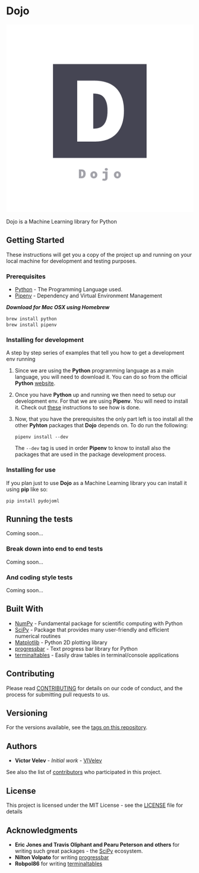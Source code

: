 # Dojo
![Dojo_logo](./img/logo_transparent.png)

Dojo is a Machine Learning library for Python

## Getting Started

These instructions will get you a copy of the project up and running on your local machine for development and testing purposes. 

### Prerequisites

* [Python](https://www.python.org/) - The Programming Language used.
* [Pipenv](https://github.com/pypa/pipenv) - Dependency and Virtual Environment Management

***Download for Mac OSX using Homebrew***
```
brew install python
brew install pipenv
```

### Installing for development

A step by step series of examples that tell you how to get a development env running

1) Since we are using the **Python** programming language as a main language, you will need to download it.
You can do so from the official **Python** [website](https://www.python.org/).

2) Once you have **Python** up and running we then need to setup our development env. For that
we are using **Pipenv**. You will need to install it. Check out [these](https://pipenv.readthedocs.io/en/latest/install/#installing-pipenv) instructions to see how is done.

3) Now, that you have the prerequisites the only part left is too install all the other **Pyhton** packages
that **Dojo** depends on. To do run the following:
    ```
    pipenv install --dev
    ```
    The `--dev` tag is used in order **Pipenv** to know to install also the packages that are used in the
    package development process.

### Installing for use

If you plan just to use **Dojo** as a Machine Learning library you can install it using **pip** like so:
```
pip install pydojoml
``` 

## Running the tests

Coming soon...

### Break down into end to end tests

Coming soon...

### And coding style tests

Coming soon...

## Built With

* [NumPy](http://www.numpy.org/) - Fundamental package for scientific computing with Python
* [SciPy](http://www.scipy.org/) - Package that provides many user-friendly and efficient numerical routines
* [Matplotlib](http://www.matplotlib.org/) - Python 2D plotting library
* [progressbar](https://pypi.org/project/progressbar/) - Text progress bar library for Python
* [terminaltables](https://pypi.org/project/terminaltables/) - Easily draw tables in terminal/console applications

## Contributing

Please read [CONTRIBUTING](https://github.com/VIVelev/PyDojoML/CONTRIBUTING) for details on our code of conduct, and the process for submitting pull requests to us.

## Versioning

For the versions available, see the [tags on this repository](https://github.com/VIVelev/PyDojoML/tags). 

## Authors

* **Victor Velev** - *Initial work* - [VIVelev](https://github.com/VIVelev)

See also the list of [contributors](https://github.com/VIVelev/PyDojoML/contributors) who participated in this project.

## License

This project is licensed under the MIT License - see the [LICENSE](LICENSE) file for details

## Acknowledgments

* **Eric Jones and Travis Oliphant and Pearu Peterson and others** for writing such great packages - the [SciPy](http://www.scipy.org/) ecosystem.
* **Nilton Volpato** for writing [progressbar](https://pypi.org/project/progressbar/)
* **Robpol86** for writing [terminaltables](https://pypi.org/project/terminaltables/)
